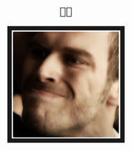 <!-- :) -->
<h1 align="center"><code>🧒👋</code></h1>
<p align="center">
<a href="https://www.youtube.com/embed/ZaN-haaGXWs?start=28&fs=1
> " target="_blank"><img src="https://raw.githubusercontent.com/mxte/mxte/main/MANYA%C4%9EIM%20LAN.png"
alt="O FARATA SÖYLE BENİM MANYAK OLDUĞUMU UNUTMASIN" width="250" height="250" border="10" /></a>
  <p align="center">
  </p>
</p>
